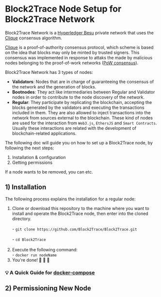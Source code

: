 # Block2Trace Node Setup for Block2Trace Network
Block2Trace Network is a [Hyperledger Besu](https://www.hyperledger.org/use/besu) private network that uses the [Clique](https://eips.ethereum.org/EIPS/eip-225) consensus algorithm.

[Clique](https://eips.ethereum.org/EIPS/eip-225) is a proof-of-authority consensus protocol, which scheme is based on the idea that blocks may only be minted by trusted signers. This consensus was implemented in response to attaks the made by malicious nodes belonging to the proof-of-work networks ([PoW consensus](https://ethereum.org/en/developers/docs/consensus-mechanisms/pow/)).

Block2Trace Network has 3 types of nodes:
- **Validators**: Nodes that are in charge of guaranteeing the consensus of the network and the generation of blocks. 
- **Bootnodes**: They act like intermediaries between Regular and Validator nodes in order to contribute to the node discovery of the network.
- **Regular**: They participate by replicating the blockchain, accepting the blocks generated by the validators and executing the transactions included in them. They are also allowed to inject transactions into the network from sources external to the blockchain. These kind of nodes are used for the interaction from `Web3.js`, `EthersJS` and `Smart Contracts`. Usually these interactions are related with the development of blockchain-related applications.

The following doc will guide you on how to set up a Block2Trace node, by following the next steps:
1. Installation & configuration
2. Getting permissions

If a node wants to be removed, you can etc.

## 1) Installation
The following process explains the installation for a regular node:
  1) Clone or download this repository to the machine where you want to install and operate the Block2Trace node, then enter into the cloned directory.
    <br/>
    <br/>
    - ```
    git clone https://github.com/Block2Trace/Block2Trace.git
    ```
    <br/>
    <br/>
    - ```
    cd Block2Trace
    ```
    <br/>
    <br/>
   3) Execute the following command:
     <br/>
     - ```
     docker run nodeName
     ```
     <br/>
  5) You're done! 🎊 🎉 🎈

###  :bulb: A Quick Guide for [docker-compose](https://docs.docker.com/compose/)

## 2) Permissioning New Node
